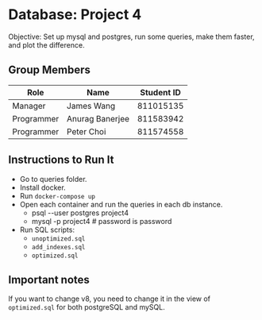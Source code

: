 # Database: Project 4

Objective: Set up mysql and postgres, run some queries, make them faster, and plot the difference.

## Group Members
| Role       | Name            | Student ID |
| ---------- | --------------- | ---------- |
| Manager    | James Wang      | 811015135  |
| Programmer | Anurag Banerjee | 811583942  |
| Programmer | Peter Choi      | 811574558  |

## Instructions to Run It
- Go to queries folder.
- Install docker.
- Run `docker-compose up`
- Open each container and run the queries in each db instance.
	- psql --user postgres project4
	- mysql -p project4 # password is password
- Run SQL scripts:
	- `unoptimized.sql`
	- `add_indexes.sql`
	- `optimized.sql`

## Important notes
If you want to change v8, you need to change it in the view of `optimized.sql` for both postgreSQL and mySQL.